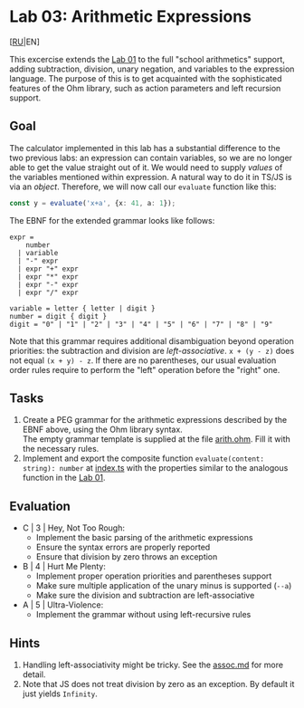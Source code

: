# Lab 03: Arithmetic Expressions

[[RU](README.ru.md)|EN]

This excercise extends the [Lab 01](../lab01/) to the full "school arithmetics" support, adding subtraction, division, unary negation, and variables to the expression language. The purpose of this is to get acquainted with the sophisticated features of the Ohm library, such as action parameters and left recursion support.

## Goal

The calculator implemented in this lab has a substantial difference to the two previous labs: an expression can contain variables, so we are no longer able to get the value straight out of it. We would need to supply *values* of the variables mentioned within expression.
A natural way to do it in TS/JS is via an *object*. Therefore, we will now call our `evaluate` function like this:

```typescript
const y = evaluate('x+a', {x: 41, a: 1});
```

The EBNF for the extended grammar looks like follows:

```EBNF
expr = 
    number
  | variable
  | "-" expr
  | expr "+" expr 
  | expr "*" expr
  | expr "-" expr
  | expr "/" expr

variable = letter { letter | digit }
number = digit { digit }
digit = "0" | "1" | "2" | "3" | "4" | "5" | "6" | "7" | "8" | "9"
```

Note that this grammar requires additional disambiguation beyond operation priorities: the subtraction and division are *left-associative*.
`x + (y - z)` does not equal `(x + y) - z`. If there are no parentheses, our usual evaluation order rules require to perform the "left" operation before the "right" one.

## Tasks

1. Create a PEG grammar for the arithmetic expressions described by the EBNF above, using the Ohm library syntax.  
  The empty grammar template is supplied at the file [arith.ohm](src/arith.ohm). Fill it with the necessary rules.
2. Implement and export the composite function `evaluate(content: string): number` at [index.ts](src/index.ts) with the properties similar to the analogous function in the [Lab 01](../lab01/).

## Evaluation

- C | 3 | Hey, Not Too Rough:
  - Implement the basic parsing of the arithmetic expressions
  - Ensure the syntax errors are properly reported
  - Ensure that division by zero throws an exception
- B | 4 | Hurt Me Plenty:
  - Implement proper operation priorities and parentheses support
  - Make sure multiple application of the unary minus is supported (`--a`)
  - Make sure the division and subtraction are left-associative
- A | 5 | Ultra-Violence:
  - Implement the grammar without using left-recursive rules

## Hints

1. Handling left-associativity might be tricky. See the [assoc.md](assoc.md) for more detail.
2. Note that JS does not treat division by zero as an exception. By default it just yields `Infinity`.
